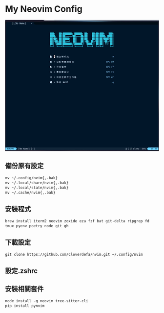 # My Neovim Config

![image](https://github.com/cloverdefa/nvim/blob/main/cover.jpg)

## 備份原有設定

```Shell
mv ~/.config/nvim{,.bak}
mv ~/.local/share/nvim{,.bak}
mv ~/.local/state/nvim{,.bak}
mv ~/.cache/nvim{,.bak}
```

## 安裝程式

```Shell
brew install iterm2 neovim zoxide eza fzf bat git-delta ripgrep fd tmux pyenv poetry node git gh
```

## 下載設定

```Shell
git clone https://github.com/cloverdefa/nvim.git ~/.config/nvim
```

## 設定.zshrc

## 安裝相關套件

```Shell
node install -g neovim tree-sitter-cli
pip install pynvim
```
